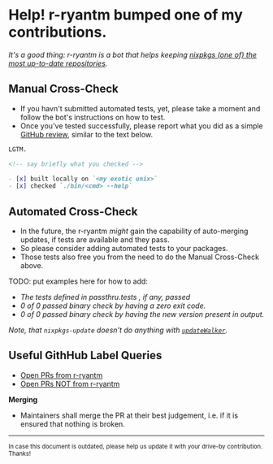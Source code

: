 # Help! r-ryantm bumped one of my contributions.

_It's a good thing: r-ryantm is a bot that helps keeping [nixpkgs (one of) the most up-to-date repositories](https://repology.org/repositories/graphs)._


## Manual Cross-Check

- If you havn't submitted automated tests, yet, please take a moment and follow the bot's instructions on how to test.
- Once you've tested successfully, please report what you did as a simple
  [GitHub review](https://docs.github.com/en/free-pro-team@latest/github/collaborating-with-issues-and-pull-requests/reviewing-proposed-changes-in-a-pull-request),
  similar to the text below.

```markdown
LGTM.

<!-- say briefly what you checked -->

- [x] built locally on `<my exotic unix>`
- [x] checked `./bin/<cmd> --help`
```

## Automated Cross-Check

- In the future, the r-ryantm _might_ gain the capability of auto-merging updates, if tests are available and they pass.
- So please consider adding automated tests to your packages.
- Those tests also free you from the need to do the Manual Cross-Check above.

TODO: put examples here for how to add:
- _The tests defined in passthru.tests , if any, passed_
- _0 of 0 passed binary check by having a zero exit code._
- _0 of 0 passed binary check by having the new version present in output._

_Note, that `nixpkgs-update` doesn’t do anything with [`updateWalker`](https://github.com/NixOS/nixpkgs/blob/master/pkgs/build-support/upstream-updater/update-walker.txt)._

## Useful GithHub Label Queries

- [Open PRs from r-ryantm](https://github.com/NixOS/nixpkgs/pulls/r-ryantm)
- [Open PRs NOT from r-ryantm](https://github.com/NixOS/nixpkgs/pulls?q=is%3Aopen+is%3Apr+-author%3Ar-ryantm+)

**Merging**

- Maintainers shall merge the PR at their best judgement, i.e. if it is ensured that nothing is broken.

---

<sub>In case this document is outdated, please help us update it with your drive-by contribution. Thanks!</sub>
